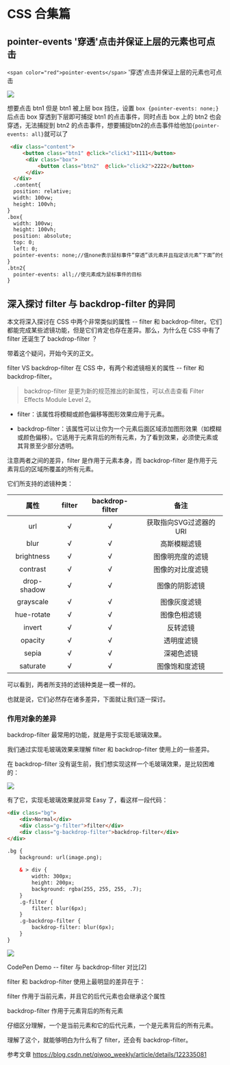 # CSS 合集篇

## pointer-events '穿透'点击并保证上层的元素也可点击

`<span color="red">pointer-events</span>` '穿透'点击并保证上层的元素也可点击

<img src="/public/2024-08-16-01.png">

想要点击 btn1 但是 btn1 被上层 box 挡住，设置 `box {pointer-events: none;}` 后点击 box 穿透到下层即可捕捉 btn1 的点击事件，同时点击 box 上的 btn2 也会穿透，无法捕捉到 btn2 的点击事件，想要捕捉btn2的点击事件给他加`{pointer-events: all}`就可以了

```html
 <div class="content">
     <button class="btn1" @click="click1">1111</button>
      <div class="box">
          <button class="btn2"  @click="click2">2222</button>
      </div>
  </div>
  .content{
  position: relative;
  width: 100vw;
  height: 100vh;
}
.box{
  width: 100vw;
  height: 100vh;
  position: absolute;
  top: 0;
  left: 0;
  pointer-events: none;//值none表示鼠标事件“穿透”该元素并且指定该元素“下面”的任何东西。
}
.btn2{
  pointer-events: all;//使元素成为鼠标事件的目标
}
```

## 深入探讨 filter 与 backdrop-filter 的异同

本文将深入探讨在 CSS 中两个非常类似的属性 -- filter 和 backdrop-filter。它们都能完成某些滤镜功能，但是它们肯定也存在差异。那么，为什么在 CSS 中有了 filter 还诞生了 backdrop-filter ？

带着这个疑问，开始今天的正文。

filter VS backdrop-filter
在 CSS 中，有两个和滤镜相关的属性 --  filter 和 backdrop-filter。

> backdrop-filter 是更为新的规范推出的新属性，可以点击查看 Filter Effects Module Level 2。

- filter：该属性将模糊或颜色偏移等图形效果应用于元素。

- backdrop-filter：该属性可以让你为一个元素后面区域添加图形效果（如模糊或颜色偏移）。它适用于元素背后的所有元素，为了看到效果，必须使元素或其背景至少部分透明。

注意两者之间的差异，filter 是作用于元素本身，而 backdrop-filter 是作用于元素背后的区域所覆盖的所有元素。

它们所支持的滤镜种类：

| 属性  | filter | backdrop-filter | 备注 |
|  :----:  |   :----:   |   :----:   |   :----:   |
| url | √ | √  | 获取指向SVG过滤器的URI |
| blur | √ | √  | 高斯模糊滤镜 |
| brightness | √ | √  | 图像明亮度的滤镜 |
| contrast | √ | √  | 图像的对比度滤镜 |
| drop-shadow | √ | √  | 图像的阴影滤镜 |
| grayscale | √ | √  | 图像灰度滤镜 |
| hue-rotate | √ | √  | 图像色相滤镜 |
| invert | √ | √  | 反转滤镜 |
| opacity | √ | √  | 透明度滤镜 |
| sepia | √ | √  | 深褐色滤镜 |
| saturate | √ | √  | 图像饱和度滤镜 |

可以看到，两者所支持的滤镜种类是一模一样的。

也就是说，它们必然存在诸多差异，下面就让我们逐一探讨。

### 作用对象的差异

backdrop-filter 最常用的功能，就是用于实现毛玻璃效果。

我们通过实现毛玻璃效果来理解 filter 和 backdrop-filter 使用上的一些差异。

在 backdrop-filter 没有诞生前，我们想实现这样一个毛玻璃效果，是比较困难的：

<img src="/public/2024-08-16-02.png">

有了它，实现毛玻璃效果就非常 Easy 了，看这样一段代码：

```html
<div class="bg">
    <div>Normal</div>
    <div class="g-filter">filter</div>
    <div class="g-backdrop-filter">backdrop-filter</div>
</div>

.bg {
    background: url(image.png);
    
    & > div {
        width: 300px;
        height: 200px;
        background: rgba(255, 255, 255, .7);
    }
    .g-filter {
        filter: blur(6px);
    }
    .g-backdrop-filter {
        backdrop-filter: blur(6px);
    }
}
```

<img src="/public/2024-08-16-03.png">

CodePen Demo -- filter 与 backdrop-filter 对比[2]

filter 和 backdrop-filter 使用上最明显的差异在于：

filter 作用于当前元素，并且它的后代元素也会继承这个属性

backdrop-filter 作用于元素背后的所有元素

仔细区分理解，一个是当前元素和它的后代元素，一个是元素背后的所有元素。

理解了这个，就能够明白为什么有了 filter，还会有 backdrop-filter。

参考文章
<https://blog.csdn.net/qiwoo_weekly/article/details/122335081>
